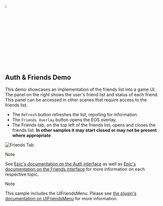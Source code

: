 <a href="/README.md"><img src="/docs/images/PlayEveryWareLogo.gif" alt="README.md" width="5%"/></a>

## **Auth & Friends Demo**
This demo showcases an implementation of the friends list into a game UI. The panel on the right shows the user's friend list and status of each friend. This panel can be accessed in other scenes that require access to the friends list.
- The ``Refresh`` button refreshes the list, repolling for information.
- The ``Friends Overlay`` button opens the EOS overlay.
- The Friends tab, on the top left of the friends list, opens and closes the friends list. **In other samples it may start closed or may not be present where appropriate**

![Friends Tab](../images/eos_sdk_friends_panel.png)

> [!NOTE]
> See [Epic's documentation on the Auth interface](https://dev.epicgames.com/docs/epic-account-services/auth) as well as [Epic's documentation on the Friends interface](https://dev.epicgames.com/docs/epic-account-services/eos-friends-interface) for more information on each respective topic.

> [!NOTE]
> This sample includes the UIFriendsMenu. Please see [the plugin's documentation on UIFriendsMenu](../uifriendsmenu.md) for more information.